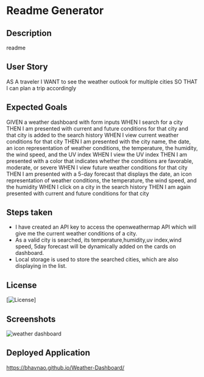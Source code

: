 # Readme Generator
  
## Description
readme

## User Story
AS A traveler
I WANT to see the weather outlook for multiple cities
SO THAT I can plan a trip accordingly
## Expected Goals

GIVEN a weather dashboard with form inputs
WHEN I search for a city
THEN I am presented with current and future conditions for that city and that city is added to the search history
WHEN I view current weather conditions for that city
THEN I am presented with the city name, the date, an icon representation of weather conditions, the temperature, the humidity, the wind speed, and the UV index
WHEN I view the UV index
THEN I am presented with a color that indicates whether the conditions are favorable, moderate, or severe
WHEN I view future weather conditions for that city
THEN I am presented with a 5-day forecast that displays the date, an icon representation of weather conditions, the temperature, the wind speed, and the humidity
WHEN I click on a city in the search history
THEN I am again presented with current and future conditions for that city

## Steps taken

* I have created an API key to access the openweathermap API which will give me the current weather conditions of a city.
* As a valid city is searched, its temperature,humidity,uv index,wind speed, 5day forecast will be dynamically added on the cards on dashboard.
* Local storage is used to store the searched cities, which are also displaying in the list.


## License
[![License](https://img.shields.io/badge/License-MIT-blue.svg)]

## Screenshots

![weather dashboard](./assets/images/Screenshot-1.png)

## Deployed Application

https://bhavnao.github.io/Weather-Dashboard/

